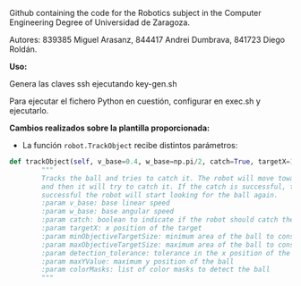 Github containing the code for the Robotics subject in the Computer Engineering Degree of Universidad de Zaragoza.

Autores: 839385 Miguel Arasanz, 844417 Andrei Dumbrava, 841723 Diego Roldán.

**Uso:**

Genera las claves ssh ejecutando key-gen.sh

Para ejecutar el fichero Python en cuestión, configurar en exec.sh y ejecutarlo.

**Cambios realizados sobre la plantilla proporcionada:**

- La función `robot.TrackObject` recibe distintos parámetros:

```python
def trackObject(self, v_base=0.4, w_base=np.pi/2, catch=True, targetX=160, minObjectiveTargetSize=4500, maxObjectiveTargetSize=8500, detection_tolerance=30, maxYValue=32, colorMasks=None):
        """
        Tracks the ball and tries to catch it. The robot will move towards the ball until it is in the objective area
        and then it will try to catch it. If the catch is successful, the robot will stop. If the catch is not
        successful the robot will start looking for the ball again.
        :param v_base: base linear speed
        :param w_base: base angular speed
        :param catch: boolean to indicate if the robot should catch the ball
        :param targetX: x position of the target
        :param minObjectiveTargetSize: minimum area of the ball to consider it as the target
        :param maxObjectiveTargetSize: maximum area of the ball to consider it as the target
        :param detection_tolerance: tolerance in the x position of the ball
        :param maxYValue: maximum y position of the ball
        :param colorMasks: list of color masks to detect the ball
        """
```
